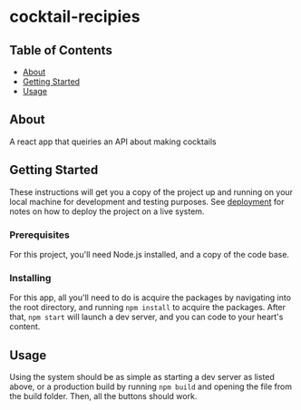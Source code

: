 # cocktail-recipies

## Table of Contents

- [About](#about)
- [Getting Started](#getting_started)
- [Usage](#usage)

## About <a name = "about"></a>

A react app that queiries an API about making cocktails

## Getting Started <a name = "getting_started"></a>

These instructions will get you a copy of the project up and running on your local machine for development and testing purposes. See [deployment](#deployment) for notes on how to deploy the project on a live system.

### Prerequisites

For this project, you'll need Node.js installed, and a copy of the code base.

### Installing

For this app, all you'll need to do is acquire the packages by navigating into the root directory, and running `npm install` to acquire the packages. After that, `npm start` will launch a dev server, and you can code to your heart's content.

## Usage <a name = "usage"></a>

Using the system should be as simple as starting a dev server as listed above, or a production build by running `npm build` and opening the file from the build folder. Then, all the buttons should work.
